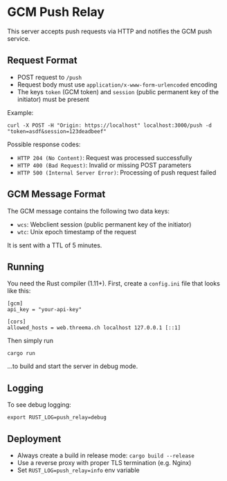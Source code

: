 # GCM Push Relay

This server accepts push requests via HTTP and notifies the GCM push service.

## Request Format

- POST request to `/push`
- Request body must use `application/x-www-form-urlencoded` encoding
- The keys `token` (GCM token) and `session` (public permanent key of the initiator) must be present

Example:

    curl -X POST -H "Origin: https://localhost" localhost:3000/push -d "token=asdf&session=123deadbeef"

Possible response codes:

- `HTTP 204 (No Content)`: Request was processed successfully
- `HTTP 400 (Bad Request)`: Invalid or missing POST parameters
- `HTTP 500 (Internal Server Error)`: Processing of push request failed

## GCM Message Format

The GCM message contains the following two data keys:

- `wcs`: Webclient session (public permanent key of the initiator)
- `wtc`: Unix epoch timestamp of the request

It is sent with a TTL of 5 minutes.

## Running

You need the Rust compiler (1.11+). First, create a `config.ini` file that
looks like this:

    [gcm]
    api_key = "your-api-key"

    [cors]
    allowed_hosts = web.threema.ch localhost 127.0.0.1 [::1]

Then simply run

    cargo run

...to build and start the server in debug mode.

## Logging

To see debug logging:

    export RUST_LOG=push_relay=debug

## Deployment

- Always create a build in release mode: `cargo build --release`
- Use a reverse proxy with proper TLS termination (e.g. Nginx)
- Set `RUST_LOG=push_relay=info` env variable
